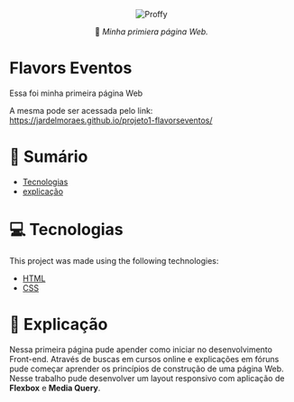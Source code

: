 <div align="center">
  <img src="https://github.com/jardelMoraes/projeto1-flavorseventos/blob/main/pagina-site.png" alt"Proffy" title="Proffy" />

 :rocket: *Minha primiera página Web.*
  </div>

# Flavors Eventos

 Essa foi minha primeira página Web
 
A mesma pode ser acessada pelo link:
 https://jardelmoraes.github.io/projeto1-flavorseventos/ 
 
# :pushpin: Sumário

- [Tecnologias](#computer-tecnologias)
- [explicação](#memo-explicacao)

# :computer: Tecnologias

This project was made using the following technologies:

<ul>
  <li><a href="https://html.spec.whatwg.org/multipage/">HTML</a></li>
  <li><a href="https://developer.mozilla.org/pt-BR/docs/Web/CSS">CSS</a></li>
</ul>

# :memo: Explicação

Nessa primeira página pude apender como iniciar no desenvolvimento Front-end. Através de buscas em cursos online e explicações em fóruns pude começar aprender os princípios de construção de uma página Web. Nesse trabalho pude desenvolver um layout responsivo com aplicação de <strong>Flexbox</strong> e <strong>Media Query</strong>.

